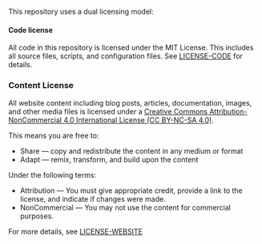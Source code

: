 This repository uses a dual licensing model:

#### Code license

All code in this repository is licensed under the MIT License. This includes all source files, scripts, and configuration files. See [LICENSE-CODE](https://github.com/Frodigo/garage/blob/main/LICENSE-CODE) for details.

### Content License

All website content including blog posts, articles, documentation, images, and other media files is licensed under a [Creative Commons Attribution-NonCommercial 4.0 International License (CC BY-NC-SA 4.0)](https://creativecommons.org/licenses/by-nc-sa/4.0).

This means you are free to:

- Share — copy and redistribute the content in any medium or format
- Adapt — remix, transform, and build upon the content

Under the following terms:

- Attribution — You must give appropriate credit, provide a link to the license, and indicate if changes were made.
- NonCommercial — You may not use the content for commercial purposes.

For more details, see [LICENSE-WEBSITE](./https://github.com/Frodigo/garage/blob/main/LICENSE-WEBSITE)
